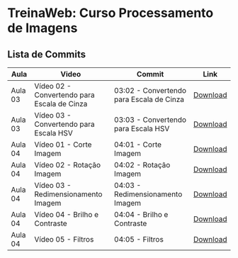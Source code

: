# TreinaWeb: Curso Processamento de Imagens

## Lista de Commits

Aula | Video | Commit | Link
------ | ------ | ------ | ------
Aula 03 | Vídeo 02 - Convertendo para Escala de Cinza | 03:02 - Convertendo para Escala de Cinza | [Download](https://github.com/treinaweb/treinaweb-visao-computacional-processamento-imagem/archive/fa275c368a768a4c66c126ea76457accd3b9d281.zip)
Aula 03 | Vídeo 03 - Convertendo para Escala HSV | 03:03 - Convertendo para Escala HSV | [Download](https://github.com/treinaweb/treinaweb-visao-computacional-processamento-imagem/archive/06da026da10d0af76ab2b9e898125ca6f63c7359.zip)
Aula 04 | Vídeo 01 - Corte Imagem | 04:01 - Corte Imagem | [Download](https://github.com/treinaweb/treinaweb-visao-computacional-processamento-imagem/archive/614a26b67e1d22f31058894b8ee7079f15d990c8.zip)
Aula 04 | Vídeo 02 - Rotação Imagem | 04:02 - Rotação Imagem | [Download](https://github.com/treinaweb/treinaweb-visao-computacional-processamento-imagem/archive/bc5e9547cd0609aded053d22f0db1074e85b00e5.zip)
Aula 04 | Vídeo 03 - Redimensionamento Imagem | 04:03 - Redimensionamento Imagem | [Download](https://github.com/treinaweb/treinaweb-visao-computacional-processamento-imagem/archive/8ad3977ecd5359ae4c8b05819a5d3db9ae930f73.zip)
Aula 04 | Vídeo 04 - Brilho e Contraste | 04:04 - Brilho e Contraste | [Download](https://github.com/treinaweb/treinaweb-visao-computacional-processamento-imagem/archive/7f16e37c7c366c0f30b037f759dcc0067e96ff32.zip)
Aula 04 | Vídeo 05 - Filtros | 04:05 - Filtros | [Download](https://github.com/treinaweb/treinaweb-visao-computacional-processamento-imagem/archive/db10d40c95ead82a21493a9972926a42ce772ef2.zip)
